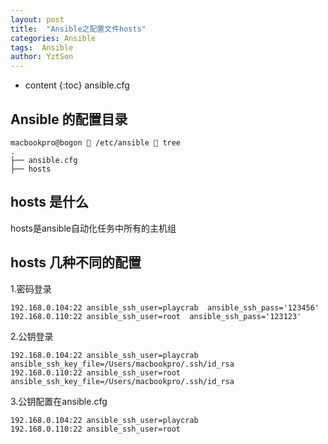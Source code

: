 ```yaml
---
layout: post
title:  "Ansible之配置文件hosts"
categories: Ansible
tags:  Ansible
author: YztSon
---
```


* content
{:toc}
ansible.cfg

## Ansible 的配置目录
```angular2
macbookpro@bogon  /etc/ansible  tree
.
├── ansible.cfg
├── hosts
```
## hosts 是什么
hosts是ansible自动化任务中所有的主机组
## hosts 几种不同的配置
1.密码登录

```angular2
192.168.0.104:22 ansible_ssh_user=playcrab  ansible_ssh_pass='123456'
192.168.0.110:22 ansible_ssh_user=root  ansible_ssh_pass='123123'

```
2.公钥登录

```
192.168.0.104:22 ansible_ssh_user=playcrab  ansible_ssh_key_file=/Users/macbookpro/.ssh/id_rsa
192.168.0.110:22 ansible_ssh_user=root   ansible_ssh_key_file=/Users/macbookpro/.ssh/id_rsa
```


3.公钥配置在ansible.cfg


```
192.168.0.104:22 ansible_ssh_user=playcrab
192.168.0.110:22 ansible_ssh_user=root

```








